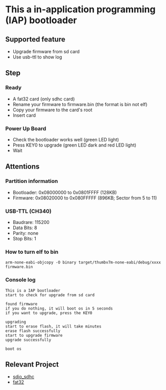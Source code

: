 # This a in-application programming (IAP)  bootloader

## Supported feature

* Upgrade firmware from sd card
* Use usb-ttl to show log

## Step

### Ready

* A fat32 card (only sdhc card)
* Rename your firmware to firmware.bin (the format is bin not elf)
* Copy your firmware to the card's root
* Insert card

### Power Up Board

* Check the bootloader works well (green LED light)
* Press KEY0 to upgrade (green LED dark and red LED light)
* Wait

## Attentions

### Partition information

* Bootloader: 0x08000000 to 0x0801FFFF (128KB)
* Firmware: 0x08020000 to 0x080FFFFF (896KB; Sector from 5 to 11)

###  USB-TTL (CH340)

* Baudrare: 115200
* Data Bits: 8
* Parity: none
* Stop Bits: 1

### How to turn elf to bin

```arm-none-eabi-objcopy -O binary target/thumbv7m-none-eabi/debug/xxxx firmware.bin``` 

### Console log

``` 
This is a IAP bootloader
start to check for upgrade from sd card

found firmware
if you do nothing, it will boot os in 5 seconds
if you want to upgrade, press the KEY0

upgrading
start to erase flash, it will take minutes
erase flash successfully
start to upgrade firmware
upgrade successfully

boot os
```

## Relevant Project 

* [sdio_sdhc](https://github.com/play-stm32/sdio_sdhc)
* [fat32](https://github.com/play-stm32/fat32)

